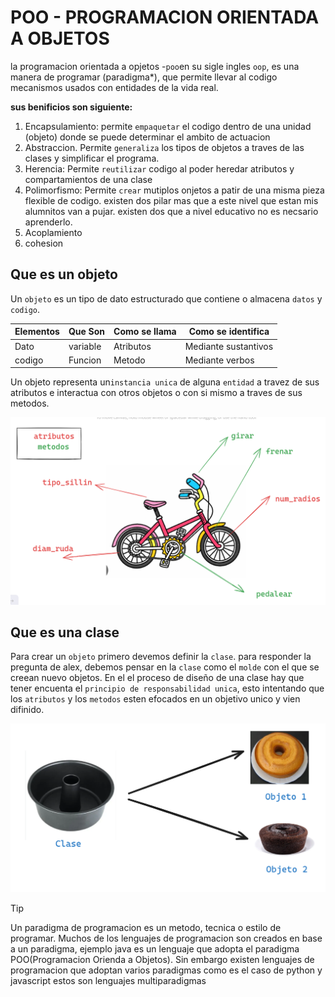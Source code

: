 # POO - PROGRAMACION ORIENTADA A OBJETOS
la programacion orientada  a opjetos -`poo`en su sigle ingles `oop`, es una manera de programar (paradigma*), que permite llevar al codigo mecanismos usados con entidades de la vida real.

**sus benificios son siguiente:**
1. Encapsulamiento: permite `empaquetar` el codigo dentro de una unidad (objeto) donde se puede determinar el ambito  de actuacion 
2. Abstraccion. Permite `generaliza` los tipos de objetos a traves de las clases y simplificar el programa. 
3. Herencia: Permite `reutilizar` codigo al poder heredar atributos y compartamientos de una clase 
4. Polimorfismo: Permite `crear` mutiplos onjetos a patir de una misma pieza flexible de codigo.
existen dos pilar mas que a este nivel que estan mis alumnitos van a pujar.
existen dos que a nivel educativo no es necsario aprenderlo. 
5. Acoplamiento
6. cohesion

## Que es un objeto 
Un `objeto` es un tipo de dato estructurado que contiene o almacena `datos` y `codigo`.

|Elementos|Que Son  |Como se llama|Como se identifica  |
|---------|---------|-------------|--------------------|
|Dato     |variable |Atributos    |Mediante sustantivos|
|codigo   |Funcion  |Metodo       |Mediante verbos     | 
 
Un objeto representa un`instancia unica` de alguna `entidad`
a travez de sus atributos e interactua con otros objetos o con si mismo a traves de sus metodos. 

![alt text](image.png)

## Que es una clase 
Para crear un `objeto` primero devemos definir la `clase`.
 para responder la pregunta de alex, debemos pensar en la `clase` como el `molde` con el que se creean nuevo objetos. 
En el el proceso de diseño  de una clase hay que tener encuenta  el `principio de responsabilidad unica`, esto intentando que los `atributos` y los `metodos` esten efocados en un objetivo unico y vien difinido.

![alt text](image-1.png)


>[!TIP]
> Un paradigma de programacion es un metodo, tecnica o estilo de programar. Muchos de los lenguajes de programacion son creados en base a un paradigma, ejemplo java es un lenguaje que adopta el paradigma POO(Programacion Orienda a Objetos). Sin embargo existen lenguajes de programacion que adoptan varios paradigmas como es el caso de python y javascript estos son lenguajes multiparadigmas